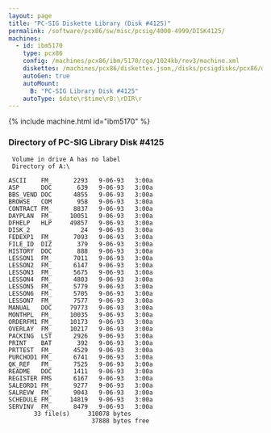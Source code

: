 ```yaml
---
layout: page
title: "PC-SIG Diskette Library (Disk #4125)"
permalink: /software/pcx86/sw/misc/pcsig/4000-4999/DISK4125/
machines:
  - id: ibm5170
    type: pcx86
    config: /machines/pcx86/ibm/5170/cga/1024kb/rev3/machine.xml
    diskettes: /machines/pcx86/diskettes.json,/disks/pcsigdisks/pcx86/diskettes.json
    autoGen: true
    autoMount:
      B: "PC-SIG Library Disk #4125"
    autoType: $date\r$time\rB:\rDIR\r
---
```


{% include machine.html id="ibm5170" %}

### Directory of PC-SIG Library Disk #4125

     Volume in drive A has no label
     Directory of A:\

    ASCII    FM_      2293   9-06-93   3:00a
    ASP      DOC       639   9-06-93   3:00a
    BBS_VEND DOC      4855   9-06-93   3:00a
    BROWSE   COM       958   9-06-93   3:00a
    CONTRACT FM_      8837   9-06-93   3:00a
    DAYPLAN  FM_     10051   9-06-93   3:00a
    DFHELP   HLP     49857   9-06-93   3:00a
    DISK_2              24   9-06-93   3:00a
    FEDEXP1  FM_      7093   9-06-93   3:00a
    FILE_ID  DIZ       379   9-06-93   3:00a
    HISTORY  DOC       888   9-06-93   3:00a
    LESSON1  FM_      7011   9-06-93   3:00a
    LESSON2  FM_      6147   9-06-93   3:00a
    LESSON3  FM_      5675   9-06-93   3:00a
    LESSON4  FM_      4803   9-06-93   3:00a
    LESSON5  FM_      5779   9-06-93   3:00a
    LESSON6  FM_      5705   9-06-93   3:00a
    LESSON7  FM_      7577   9-06-93   3:00a
    MANUAL   DOC     79773   9-06-93   3:00a
    MONTHPL  FM_     10035   9-06-93   3:00a
    ORDERFM1 FM_     10173   9-06-93   3:00a
    OVERLAY  FM_     10217   9-06-93   3:00a
    PACKING  LST      2926   9-06-93   3:00a
    PRINT    BAT       392   9-06-93   3:00a
    PRTTEST  FM_      4529   9-06-93   3:00a
    PURCHOD1 FM_      6741   9-06-93   3:00a
    QK_REF   FM_      7525   9-06-93   3:00a
    README   DOC      1411   9-06-93   3:00a
    REGISTER FMS      6167   9-06-93   3:00a
    SALEORD1 FM_      9277   9-06-93   3:00a
    SALREVW  FM_      9043   9-06-93   3:00a
    SCHEDULE FM_     14819   9-06-93   3:00a
    SERVINV  FM_      8479   9-06-93   3:00a
           33 file(s)     310078 bytes
                           37888 bytes free
